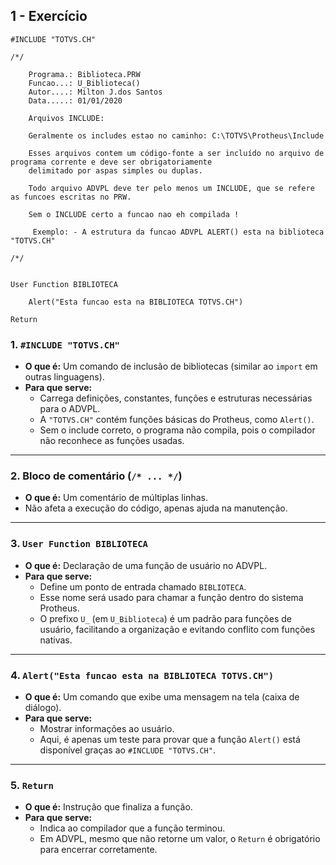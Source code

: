## 1 - Exercício 
```prw
#INCLUDE "TOTVS.CH"

/*/

    Programa.: Biblioteca.PRW
    Funcao...: U_Biblioteca()
    Autor....: Milton J.dos Santos
    Data.....: 01/01/2020

    Arquivos INCLUDE:

    Geralmente os includes estao no caminho: C:\TOTVS\Protheus\Include

    Esses arquivos contem um código-fonte a ser incluído no arquivo de programa corrente e deve ser obrigatoriamente
    delimitado por aspas simples ou duplas.

    Todo arquivo ADVPL deve ter pelo menos um INCLUDE, que se refere as funcoes escritas no PRW.

    Sem o INCLUDE certo a funcao nao eh compilada !

     Exemplo: - A estrutura da funcao ADVPL ALERT() esta na biblioteca "TOTVS.CH"

/*/ 


User Function BIBLIOTECA

	Alert("Esta funcao esta na BIBLIOTECA TOTVS.CH")

Return

```

### **1. `#INCLUDE "TOTVS.CH"`**
- **O que é:** Um comando de inclusão de bibliotecas (similar ao `import` em outras linguagens).
- **Para que serve:**
    - Carrega definições, constantes, funções e estruturas necessárias para o ADVPL.
    - A `"TOTVS.CH"` contém funções básicas do Protheus, como `Alert()`.
    - Sem o include correto, o programa não compila, pois o compilador não reconhece as funções usadas.
---

### **2. Bloco de comentário (`/* ... */`)**
- **O que é:** Um comentário de múltiplas linhas.
- Não afeta a execução do código, apenas ajuda na manutenção.
---

### **3. `User Function BIBLIOTECA`**
- **O que é:** Declaração de uma função de usuário no ADVPL.
- **Para que serve:**
    - Define um ponto de entrada chamado `BIBLIOTECA`.
    - Esse nome será usado para chamar a função dentro do sistema Protheus.
    - O prefixo `U_` (em `U_Biblioteca`) é um padrão para funções de usuário, facilitando a organização e evitando conflito com funções nativas.
---

### **4. `Alert("Esta funcao esta na BIBLIOTECA TOTVS.CH")`**
- **O que é:** Um comando que exibe uma mensagem na tela (caixa de diálogo).
- **Para que serve:**
    - Mostrar informações ao usuário.
    - Aqui, é apenas um teste para provar que a função `Alert()` está disponível graças ao `#INCLUDE "TOTVS.CH"`.
---
### **5. `Return`**
- **O que é:** Instrução que finaliza a função.
- **Para que serve:**
    - Indica ao compilador que a função terminou.
    - Em ADVPL, mesmo que não retorne um valor, o `Return` é obrigatório para encerrar corretamente.



